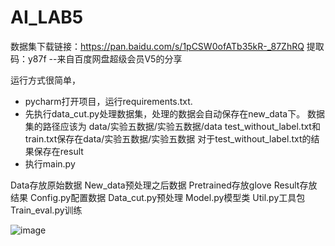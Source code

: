 # AI_LAB5

数据集下载链接：https://pan.baidu.com/s/1pCSW0ofATb35kR-_87ZhRQ 
提取码：y87f 
--来自百度网盘超级会员V5的分享

运行方式很简单，
- pycharm打开项目，运行requirements.txt.
- 先执行data_cut.py处理数据集，处理的数据会自动保存在new_data下。
数据集的路径应该为 data/实验五数据/实验五数据/data
test_without_label.txt和train.txt保存在data/实验五数据/实验五数据
对于test_without_label.txt的结果保存在result
- 执行main.py

Data存放原始数据
New_data预处理之后数据
Pretrained存放glove
Result存放结果
Config.py配置数据
Data_cut.py预处理
Model.py模型类
Util.py工具包
Train_eval.py训练

![image](https://user-images.githubusercontent.com/71428572/178991216-336e64b6-3c35-4361-be1b-c9a60b91b674.png)
